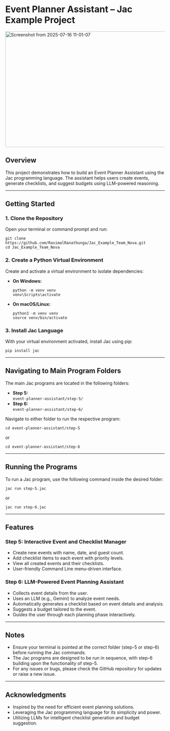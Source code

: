 # Event Planner Assistant – Jac Example Project

<img width="1690" height="366" alt="Screenshot from 2025-07-16 11-01-07" src="https://github.com/user-attachments/assets/bc7cd50b-c89b-40f3-b01f-789534b1f70f" />

## Overview

This project demonstrates how to build an Event Planner Assistant using the Jac programming language. The assistant helps users create events, generate checklists, and suggest budgets using LLM-powered reasoning.

---

## Getting Started

### 1. Clone the Repository

Open your terminal or command prompt and run:

```
git clone https://github.com/RavimalRanathunga/Jac_Example_Team_Nova.git
cd Jac_Example_Team_Nova
```

### 2. Create a Python Virtual Environment

Create and activate a virtual environment to isolate dependencies:

- **On Windows:**
  ```
  python -m venv venv
  venv\Scripts\activate
  ```
- **On macOS/Linux:**
  ```
  python3 -m venv venv
  source venv/bin/activate
  ```

### 3. Install Jac Language

With your virtual environment activated, install Jac using pip:

```
pip install jac
```

---

## Navigating to Main Program Folders

The main Jac programs are located in the following folders:

- **Step 5:**  
  `event-planner-assistant/step-5/`
- **Step 6:**  
  `event-planner-assistant/step-6/`

Navigate to either folder to run the respective program:

```
cd event-planner-assistant/step-5
```
or
```
cd event-planner-assistant/step-6
```

---

## Running the Programs

To run a Jac program, use the following command inside the desired folder:

```
jac run step-5.jac
```
or
```
jac run step-6.jac
```

---

## Features

### Step 5: Interactive Event and Checklist Manager

- Create new events with name, date, and guest count.
- Add checklist items to each event with priority levels.
- View all created events and their checklists.
- User-friendly Command Line menu-driven interface.

### Step 6: LLM-Powered Event Planning Assistant

- Collects event details from the user.
- Uses an LLM (e.g., Gemini) to analyze event needs.
- Automatically generates a checklist based on event details and analysis.
- Suggests a budget tailored to the event.
- Guides the user through each planning phase interactively.

---

## Notes

- Ensure your terminal is pointed at the correct folder (step-5 or step-6) before running the Jac commands.
- The Jac programs are designed to be run in sequence, with step-6 building upon the functionality of step-5.
- For any issues or bugs, please check the GitHub repository for updates or raise a new issue.

---

## Acknowledgments

- Inspired by the need for efficient event planning solutions.
- Leveraging the Jac programming language for its simplicity and power.
- Utilizing LLMs for intelligent checklist generation and budget suggestion.
